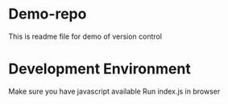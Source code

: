 # Demo-repo

This is readme file for demo of version control

# Development Environment

Make sure you have javascript available
Run index.js in browser
